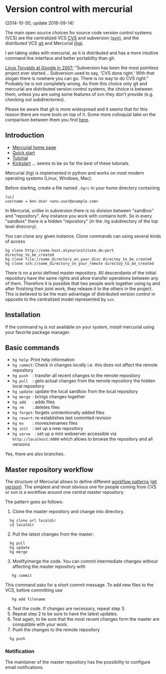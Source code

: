 # Version control with mercurial
(2014-10-30, update 2016-09-14)

The main  open source choices for  source code  version control systems (VCS)  are
the centralized  VCS
[CVS](http://savannah.nongnu.org/projects/cvs) and
subversion                     [(svn)](http://subversion.apache.org/),
and the distributed VCS
[git](http://git-scm.com/)                and                Mercurial
[(hg)](http://mercurial-scm.org/).


I am taking sides with mercurial, as  it is distributed and has a more
intuitive command line interface and better portability than git.

<!-- more --> 


[Linus Torvalds at Google in 2007:](http://www.youtube.com/watch?v=4XpnKHJAok8)
"Subversion  has  been  the  most pointless  project  ever  started...
Subversion used  to say, 'CVS done  right.' With that slogan  there is
nowhere you can go.  There is no way to do CVS right."  Probably he is
not  completely wrong.   As  from this choice only git  and  mercurial are  distributed
version control  systems, the choice  is between them, unless  you are
using  some  features of  svn  they  don't  provide (e.g.  checking  out
subdirectories).


Please be aware that  git is more widespread and  it seems that for this reason
there are more tools on top of it. Some more colloquial take on the comparison between
them you find
[here](http://importantshock.wordpress.com/2008/08/07/git-vs-mercurial/).

## Introduction


- [Mercurial home page](http://mercurial-scm.org/)
- [Quick start](http://mercurial-scm.org/wiki/QuickStart)
- [Tutorial](http://mercurial-scm.org/wiki/Tutorial)
- [Kickstart](http://mercurial.aragost.com/kick-start/en/) ... seems to be
   so far the best of these tutorials.

Mercurial  (hg) is  implemented  in  python and  works  on  most modern
operating systems (Linux, Windows, Mac).


Before starting, create a file named `.hgrc` in your home directory
containing
```
[ui]
username = Ann User <ann.user@example.com>
```

In  Mercurial,  unlike in  subversion  there  is no  division  between
"sandbox" and "repository".  Any instance you work with contains both.
So  in every  "sandbox" there  is a  hidden "repository"  (in the  .hg
subdirectory of the top level direcrory).

You can  clone any  given instance. Clone  commands can  using several
kinds of access


    hg clone http://some.host.atyourinstitute.de:port directoy_to_be_created
	hg clone file://some_directory_on_your_disc directoy_to_be_created
	hg clone ssh://some_directory_on_your_remote directoy_to_be_created

There is no a prioi defined master repository.  All descendants of the
initial repository have the same  rights and allow transfer operations
between any  of them.  Therefore it  is possible that two  people work
together using `hg` and after finishing their joint work, they release
it to  the others  in the project.   This is believed  to be  the main
advantage  of   distributed  version   control  in  opposite   to  the
centralized model represented by `svn`.

## Installation

If the command `hg` is not available on your system, install mercurial
using your favorite package manager.


## Basic commands 

- `hg help`:   Print help information
- `hg commit`:   Check  in changes *locally* i.e. this does not affect  the remote  repository
- `hg push  `: transfer all recent changes to the remote repository 
- `hg pull  `: gets actual changes from the remote repository the hidden local repository
- `hg update`: update the local sandbox from the local repository
- `hg merge `: brings changes together
- `hg add   `: adds files
- `hg rm    `: deletes files
- `hg forget`: forgets unintentionally added files
- `hg revert`: re-establishes last commited revision
- `hg mv    `: moves/renames files
- `hg init  `: set up a new repository 
- `hg serve  `: set up a mini webserver accessible via `http://localhost:8000`
  which allows to browse the repository and all versions


Yes, there are also branches.



## Master repository workflow

The   structure    of   Mercurial    allows   to    define   different
[workflow  patterns](http://mercurial-scm.org/wiki/Workflows) ([git version](http://git-scm.com/book/en/v2/Distributed-Git-Distributed-Workflows)).   The
simplest and most obvious  one for people coming from CVS  or svn is a
workflow around one central master repository. 



The pattern goes as follows:

  1. Clone the master repository and change into directory.
```
  hg clone url localdir
  cd localdir
```
  2. Pull the latest changes from the master:
```
  hg pull
  hg update
  hg merge
```
  3.  Modify/merge the  code.  You can   commit intermediate  changes
  without affecting the master  repository with
```
   hg commit
```
  This command asks for a short commit message.
  To add new files to the VCS, before committing use
```
   hg add filename
```
  4. Test the code. If changes are necessary, repeat step 3.
  5. Repeat step 2 to be sure to have the latest updates.
  6. Test again, to be sure that the most recent changes form
     the master are compatible with your
	 work.
  7. Push the changes to the remote repository
```
  hg push
```

### Notification

The  maintainer  of  the  master  repository  has  the  possibility  to
configure email notifications.





